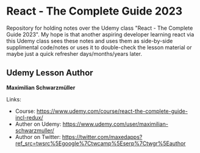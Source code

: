 # React - The Complete Guide 2023

Repository for holding notes over the Udemy class "React - The Complete Guide 2023". My hope is that another aspiring developer learning react via this Udemy class sees these notes and uses them as side-by-side supplimental code/notes or uses it to double-check the lesson material or maybe just a quick refresher days/months/years later.

## Udemy Lesson Author

**Maximilian Schwarzmüller**

Links:
* Course: https://www.udemy.com/course/react-the-complete-guide-incl-redux/
* Auther on Udemy: https://www.udemy.com/user/maximilian-schwarzmuller/
* Author on Twitter: https://twitter.com/maxedapps?ref_src=twsrc%5Egoogle%7Ctwcamp%5Eserp%7Ctwgr%5Eauthor
